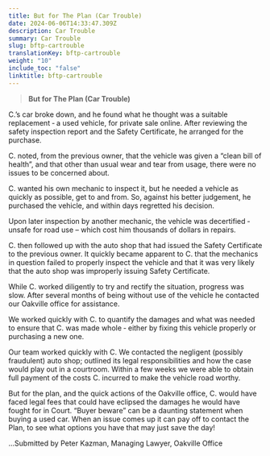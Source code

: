 ```yaml
---
title: But for The Plan (Car Trouble)
date: 2024-06-06T14:33:47.309Z
description: Car Trouble
summary: Car Trouble
slug: bftp-cartrouble
translationKey: bftp-cartrouble
weight: "10"
include_toc: "false"
linktitle: bftp-cartrouble
---
```

>﻿**But for The Plan (Car Trouble)**



C.’s car broke down, and he found what he thought was a suitable replacement ‐ a used vehicle, for private sale online. After reviewing the safety inspection report and the Safety Certificate, he arranged for the purchase.


C. noted, from the previous owner, that the vehicle was given a “clean bill of health”, and that other than usual wear and tear from usage, there were no issues to be concerned about.


C. wanted his own mechanic to inspect it, but he needed a vehicle as quickly as possible, get to and from. So, against his better judgement, he purchased the vehicle, and within days regretted his decision.


Upon later inspection by another mechanic, the vehicle was decertified ‐ unsafe for road use – which cost him thousands of dollars in repairs.

C. then followed up with the auto shop that had issued the Safety Certificate to the previous owner. It quickly became apparent to C. that the mechanics in question failed to properly inspect the vehicle and that it was very likely that the auto shop was improperly issuing Safety Certificate.

While C. worked diligently to try and rectify the situation, progress was slow. After several months of being without use of the vehicle he contacted our Oakville office for assistance.

We worked quickly with C. to quantify the damages and what was needed to ensure that C. was
made whole ‐ either by fixing this vehicle properly or purchasing a new one.

Our team worked quickly with C. We contacted the negligent (possibly fraudulent) auto shop;
outlined its legal responsibilities and how the case would play out in a courtroom. Within a few weeks we were able to obtain full payment of the costs C. incurred to make the vehicle road worthy.

But for the plan, and the quick actions of the Oakville office, C. would have faced legal fees that could have eclipsed the damages he would have fought for in Court. “Buyer beware” can be a daunting statement when buying a used car. When an issue comes up it can pay off to contact the Plan, to see what options you have that may just save the day!

...Submitted by Peter Kazman,
Managing Lawyer, Oakville Office